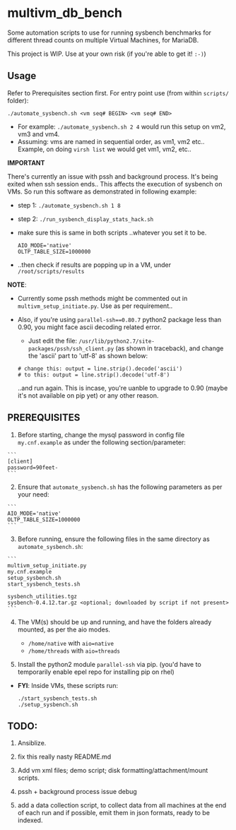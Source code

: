 # multivm_db_bench

Some automation scripts to use for running sysbench benchmarks
for different thread counts on multiple Virtual Machines, for MariaDB.

This project is WIP. Use at your own risk
(if you're able to get it! `:-)`)

## Usage

Refer to Prerequisites section first.
For entry point use (from within `scripts/` folder):

```
./automate_sysbench.sh <vm seq# BEGIN> <vm seq# END>
```

- For example: `./automate_sysbench.sh 2 4` would run this setup
  on vm2, vm3 and vm4.
- Assuming: vms are named in sequential order, as vm1, vm2 etc..
  Example, on doing `virsh list` we would get vm1, vm2, etc..

__IMPORTANT__

  There's currently an issue with pssh and background process. It's being exited
  when ssh session ends.. This affects the execution of sysbench on VMs. So run
  this software as demonstrated in following example:

  - step 1: `./automate_sysbench.sh 1 8`
  - step 2: `./run_sysbench_display_stats_hack.sh`

  - make sure this is same in both scripts ..whatever you set it to be.
    ```
    AIO_MODE='native'
    OLTP_TABLE_SIZE=1000000
    ```

  - ..then check if results are popping up in a VM, under `/root/scripts/results`


__NOTE__:
  - Currently some pssh methods might be commented out in
    `multivm_setup_initiate.py`. Use as per requirement..
  - Also, if you're using `parallel-ssh==0.80.7` python2 package less than 0.90,
    you might face ascii decoding related error.
      - Just edit the file: `/usr/lib/python2.7/site-packages/pssh/ssh_client.py`
      (as shown in traceback), and change the 'ascii' part to 'utf-8' as shown below:

      ```
      # change this: output = line.strip().decode('ascii')
      # to this: output = line.strip().decode('utf-8')
      ```

      ..and run again. This is incase, you're uanble to upgrade to 0.90
      (maybe it's not available on pip yet) or any other reason.

## PREREQUISITES

  1. Before starting, change the mysql password in config file `my.cnf.example`
  as under the following section/parameter:

    ```
    [client]
    password=90feet-
    ```

  2. Ensure that `automate_sysbench.sh` has the following parameters as per your need:

    ```
    AIO_MODE='native'
    OLTP_TABLE_SIZE=1000000
    ```

  3. Before running, ensure the following files in the same directory as `automate_sysbench.sh`:

    ```
    multivm_setup_initiate.py
    my.cnf.example
    setup_sysbench.sh
    start_sysbench_tests.sh

    sysbench_utilities.tgz
    sysbench-0.4.12.tar.gz <optional; downloaded by script if not present>
    ```

  4. The VM(s) should be up and running, and have the folders already mounted,
    as per the aio modes.

      - `/home/native` with `aio=native`
      - `/home/threads` with `aio=threads`

  5. Install the python2 module `parallel-ssh` via pip.
    (you'd have to temporarily enable epel repo for installing pip on rhel)

- __FYI__: Inside VMs, these scripts run:

  ```
  ./start_sysbench_tests.sh
  ./setup_sysbench.sh
  ```

## TODO:

  1. Ansiblize.

  2. fix this really nasty README.md

  3. Add vm xml files; demo script; disk formatting/attachment/mount
     scripts.

  4. pssh + background process issue debug

  5. add a data collection script, to collect data from all machines at the end of each run
     and if possible, emit them in json formats, ready to be indexed.
